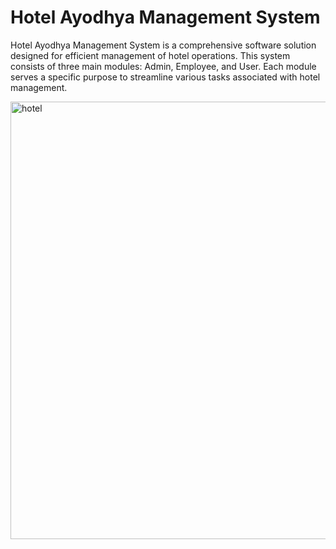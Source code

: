 <h1><u></u>Hotel Ayodhya Management System</u></h1>

Hotel Ayodhya Management System is a comprehensive software solution designed for efficient management of hotel operations. This system consists of three main modules: Admin, Employee, and User. Each module serves a specific purpose to streamline various tasks associated with hotel management.

<img src="https://github.com/PavanSacharya/Hotel-Ayodhya/assets/159934757/7962e37c-fcd4-468c-819c-029a53eadefd" alt="hotel" width="700" height="700">




